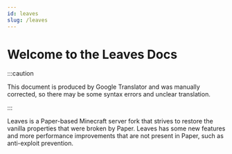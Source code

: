 ```yaml
---
id: leaves
slug: /leaves
---
```


# Welcome to the Leaves Docs

:::caution

This document is produced by Google Translator and was manually corrected,
so there may be some syntax errors and unclear translation.

:::

Leaves is a Paper-based Minecraft server fork that strives to restore the vanilla properties that were broken by Paper. 
Leaves has some new features and more performance improvements that are not present in Paper, such as anti-exploit prevention.
